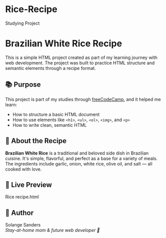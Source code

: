 # Rice-Recipe
Studying Project
# Brazilian White Rice Recipe

This is a simple HTML project created as part of my learning journey with web development. The project was built to practice HTML structure and semantic elements through a recipe format.

## 📚 Purpose

This project is part of my studies through [freeCodeCamp](https://www.freecodecamp.org/), and it helped me learn:

- How to structure a basic HTML document
- How to use elements like `<h1>`, `<ul>`, `<ol>`, `<img>`, and `<p>`
- How to write clean, semantic HTML

## 🍚 About the Recipe

**Brazilian White Rice** is a traditional and beloved side dish in Brazilian cuisine. It's simple, flavorful, and perfect as a base for a variety of meals. The ingredients include garlic, onion, white rice, olive oil, and salt — all cooked with love.

## 🔗 Live Preview

Rice recipe.html

## 📝 Author

Solange Sanders  
_Stay-at-home mom & future web developer 🌸_


